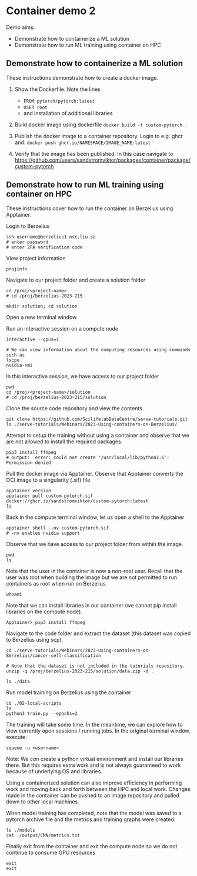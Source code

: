 # Container demo 2

Demo aims:
* Demonstrate how to containerize a ML solution
* Demonstrate how to run ML training using container on HPC


## Demonstrate how to containerize a ML solution

These instructions demonstrate how to create a docker image.

1. Show the Dockerfile. Note the lines
    - `FROM pytorch/pytorch:latest`
    - `USER root`
    - and installation of additional libraries

2. Build docker image using dockerfile
    `docker build -t custom-pytorch .`

3. Publish the docker image to a container repository. Login to e.g. ghcr and:
    `docker push ghcr.io/NAMESPACE/IMAGE_NAME:latest`

4. Verify that the image has been published. In this case navigate to
    https://github.com/users/sandstromviktor/packages/container/package/custom-pytorch


## Demonstrate how to run ML training using container on HPC

These instructions cover how to run the container on Berzelius using Apptainer.

Login to Berzelius
```
ssh username@berzelius1.nsc.liu.se
# enter password
# enter 2FA verification code
```

View project information
```
projinfo
```

Navigate to our project folder and create a solution folder
```
cd /proj/<project-name>
# cd /proj/berzelius-2023-215

mkdir solution; cd solution
```

Open a new terminal window

Run an interactive session on a compute node
```
interactive --gpus=1

# We can view information about the computing resources using commands such as
lscpu
nvidia-smi
```

In this interactive session, we have access to our project folder
```
pwd
cd /proj/<project-name>/solution
# cd /proj/berzelius-2023-215/solution
```

Clone the source code repository and view the contents.
```
git clone https://github.com/ScilifelabDataCentre/serve-tutorials.git
ls ./serve-tutorials/Webinars/2023-Using-containers-on-Berzelius/
```

Attempt to setup the training without using a container and observe that we are not allowed to install the required packages.
```
pip3 install ffmpeg
# output:  error: could not create '/usr/local/lib/python3.6': Permission denied
```

Pull the docker image via Apptainer. Observe that Apptainer converts the OCI image to a singularity (.sif) file
```
apptainer version
apptainer pull custom-pytorch.sif docker://ghcr.io/sandstromviktor/custom-pytorch:latest
ls
```

Back in the compute terminal window, let us open a shell to the Apptainer
```
apptainer shell --nv custom-pytorch.sif
# -nv enables nvidia support
```

Observe that we have access to our project folder from within the image.
```
pwd
ls
```

Note that the user in the container is now a non-root user. Recall that the user was root when building the image but we are not permitted to run containers as root when run on Berzelius.
```
whoami
```

Note that we can install libraries in our container (we cannot pip install libraries on the compute node).
```
Apptainer> pip3 install ffmpeg
```

Navigate to the code folder and extract the dataset (this dataset was copied to Berzelius using scp).
```
cd ./serve-tutorials/Webinars/2023-Using-containers-on-Berzelius/cancer-cell-classification

# Note that the dataset is not included in the tutorials repository.
unzip -q /proj/berzelius-2023-215/solution/data.zip -d .

ls ./data
```

Run model training on Berzelius using the container
```
cd ./02-local-scripts
ls
python3 train.py --epochs=2
```

The training will take some time. In the meantime, we can explore how to view currently open sessions / running jobs. In the original terminal window, execute: 
```
squeue -u <username>
```

Note: We *can* create a python virtual environment and install our libraries there. But this requires extra work and is not always guaranteed to work because of underlying OS and libraries.

Using a containerized solution can also improve efficiency in performing work and moving back and forth between the HPC and local work. Changes made in the container can be pushed to an image repository and pulled down to other local machines. 

When model training has completed, note that the model was saved to a pytorch archive file and the metrics and training graphs were created.
```
ls ./models
cat ./output/CNN/metrics.txt
```

Finally exit from the container and exit the compute node so we do not continue to consume GPU resources
```
exit
exit
```
